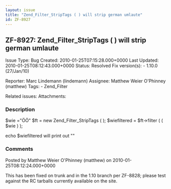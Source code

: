 ```yaml
---
layout: issue
title: "Zend_Filter_StripTags ( ) will strip german umlaute"
id: ZF-8927
---
```


ZF-8927: Zend\_Filter\_StripTags ( ) will strip german umlaute
--------------------------------------------------------------

 Issue Type: Bug Created: 2010-01-25T07:15:28.000+0000 Last Updated: 2010-01-25T08:12:43.000+0000 Status: Resolved Fix version(s): - 1.10.0 (27/Jan/10)
 
 Reporter:  Marc Lindemann (lindemann)  Assignee:  Matthew Weier O'Phinney (matthew)  Tags: - Zend\_Filter
 
 Related issues: 
 Attachments: 
### Description

$wie ="ÖÖ" $ft = new Zend\_Filter\_StripTags ( ); $wiefiltered = $ft->filter ( ( $wie ) );

echo $wiefiltered will print out ""

 

 

### Comments

Posted by Matthew Weier O'Phinney (matthew) on 2010-01-25T08:12:24.000+0000

This has been fixed on trunk and in the 1.10 branch per ZF-8828; please test against the RC tarballs currently available on the site.

 

 